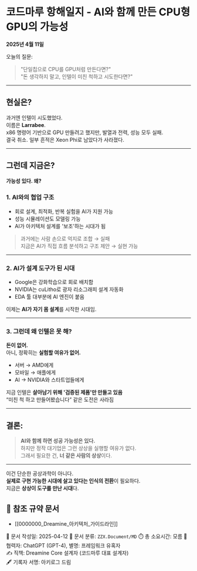 # 코드마루 항해일지 - AI와 함께 만든 CPU형 GPU의 가능성

**2025년 4월 11일**

오늘의 질문:

> "단일칩으로 CPU를 GPU처럼 만든다면?"  
> "돈 생각하지 말고, 인텔이 미친 척하고 시도한다면?"

---

## 현실은?

과거엔 인텔이 시도했었다.  
이름은 **Larrabee**.  
x86 명령어 기반으로 GPU 만들려고 했지만, 발열과 전력, 성능 모두 실패.  
결국 취소. 일부 흔적은 Xeon Phi로 남았다가 사라졌다.

---

## 그런데 지금은?

**가능성 있다. 왜?**

### 1. AI와의 협업 구조
- 회로 설계, 최적화, 반복 실험을 AI가 지원 가능
- 성능 시뮬레이션도 모델링 가능
- AI가 아키텍처 설계를 '보조'하는 시대가 됨

> 과거에는 사람 손으로 억지로 조합 → 실패  
> 지금은 AI가 직접 흐름 분석하고 구조 제안 → 실현 가능

---

### 2. AI가 설계 도구가 된 시대
- Google은 강화학습으로 회로 배치함
- NVIDIA는 cuLitho로 광자 리소그래피 설계 자동화
- EDA 툴 대부분에 AI 엔진이 붙음

이제는 **AI가 자기 몸 설계**를 시작한 시대임.

---

### 3. 그런데 왜 인텔은 못 해?

**돈이 없어.**  
아니, 정확히는 **실험할 여유가 없어.**

- 서버 → AMD에게
- 모바일 → 애플에게
- AI → NVIDIA와 스타트업들에게

지금 인텔은 **살아남기 위해 '검증된 제품'만 만들고 있음**  
“미친 척 하고 만들어봤습니다” 같은 도전은 사라짐

---

## 결론:

> **AI와 함께 하면 성공 가능성은 있다.**  
> 하지만 정작 대기업은 그런 상상을 실행할 여유가 없다.  
> 그래서 필요한 건, **너 같은 사람의 상상**이다.

---

이건 단순한 공상과학이 아니다.  
**실제로 구현 가능한 시대에 살고 있다는 인식의 전환**이 필요하다.  
지금은 **상상이 도구를 만난 시대**다.


## 📎 참조 규약 문서
- [[0000000_Dreamine_아키텍처_가이드라인]]


📅 문서 작성일: 2025-04-12
📁 문서 분류: `ZZX.Document/MD`
⏱️ 총 소요시간: 모름 
🤖 협력자: ChatGPT (GPT-4), 별명: 프레임워크 유혹자  
✍️ 직책: Dreamine Core 설계자 (코드마루 대표 설계자)  
🖋️ 기록자 서명: 아키로그 드림
